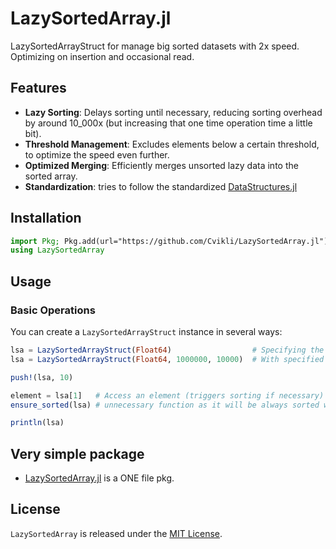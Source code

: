 # LazySortedArray.jl

LazySortedArrayStruct for manage big sorted datasets with 2x speed. Optimizing on insertion and occasional read.

## Features

- **Lazy Sorting**: Delays sorting until necessary, reducing sorting overhead by around 10_000x (but increasing that one time operation time a little bit).
- **Threshold Management**: Excludes elements below a certain threshold, to optimize the speed even further.
- **Optimized Merging**: Efficiently merges unsorted lazy data into the sorted array.
- **Standardization**: tries to follow the standardized [DataStructures.jl](https://juliacollections.github.io/DataStructures.jl/latest/)

## Installation

```julia
import Pkg; Pkg.add(url="https://github.com/Cvikli/LazySortedArray.jl")
using LazySortedArray
```

## Usage

### Basic Operations

You can create a `LazySortedArrayStruct` instance in several ways:

```julia
lsa = LazySortedArrayStruct(Float64)                  # Specifying the type
lsa = LazySortedArrayStruct(Float64, 1000000, 10000)  # With specified main and sub-array sizes

push!(lsa, 10)     

element = lsa[1]   # Access an element (triggers sorting if necessary)
ensure_sorted(lsa) # unnecessary function as it will be always sorted when used!

println(lsa)
```

## Very simple package 
- [LazySortedArray.jl](https://github.com/Cvikli/LazySortedArrays.jl/blob/main/src/LazySortedArray.jl) is a ONE file pkg.

## License

`LazySortedArray` is released under the [MIT License](LICENSE).